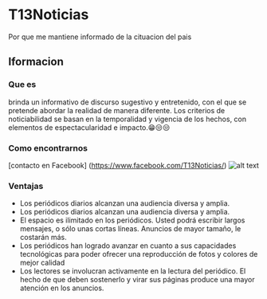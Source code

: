 # T13Noticias 
Por que me mantiene informado de la cituacion del pais

## Iformacion 
### Que es 
brinda un informativo de discurso sugestivo y entretenido, con el que se pretende abordar la realidad de manera diferente.
Los criterios de noticiabilidad se basan en la temporalidad y vigencia de los hechos, con elementos de espectacularidad e impacto.😁😒😒
### Como encontrarnos 
[contacto en Facebook] (https://www.facebook.com/T13Noticias/)
![alt text](https://www.chapintv.com/wp-content/uploads/2020/10/t13_0.png)
### Ventajas 
+ Los periódicos diarios alcanzan una audiencia diversa y amplia.
+ Los periódicos diarios alcanzan una audiencia diversa y amplia.
+ El espacio es ilimitado en los periódicos. Usted podrá escribir largos mensajes, o sólo unas cortas líneas. Anuncios de mayor tamaño, le costarán más.
+ Los periódicos han logrado avanzar en cuanto a sus capacidades tecnológicas para poder ofrecer una reproducción de fotos y colores de mejor calidad
+ Los lectores se involucran activamente en la lectura del periódico. El hecho de que deben sostenerlo y virar sus páginas produce una mayor atención en los anuncios.




